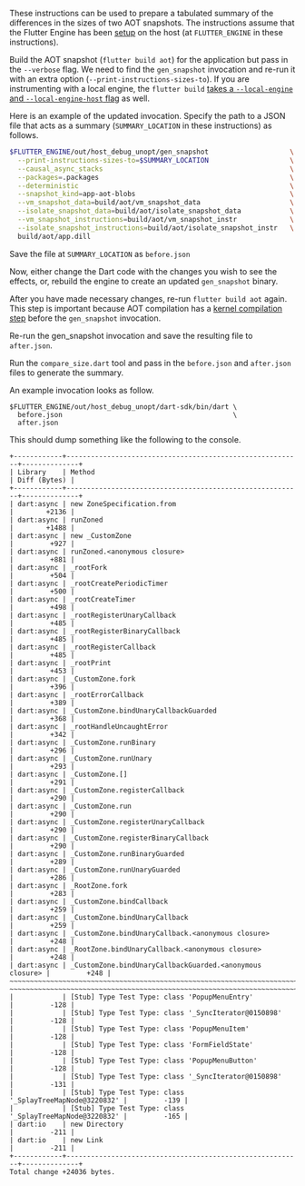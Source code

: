These instructions can be used to prepare a tabulated summary of the differences in the sizes of two AOT snapshots. The instructions assume that the Flutter Engine has been [setup](https://github.com/flutter/flutter/wiki/Setting-up-the-Engine-development-environment) on the host (at `FLUTTER_ENGINE` in these instructions).

Build the AOT snapshot (`flutter build aot`) for the application but pass in the `--verbose` flag. We need to find the `gen_snapshot` invocation and re-run it with an extra option (`--print-instructions-sizes-to`). If you are instrumenting with a local engine, the `flutter build` [takes a `--local-engine` and `--local-engine-host` flag](https://github.com/flutter/flutter/wiki/Debugging-the-engine#running-a-flutter-app-with-a-local-engine) as well.

Here is an example of the updated invocation. Specify the path to a JSON file that acts as a summary (`SUMMARY_LOCATION` in these instructions) as follows.

```bash
$FLUTTER_ENGINE/out/host_debug_unopt/gen_snapshot                    \
  --print-instructions-sizes-to=$SUMMARY_LOCATION                    \
  --causal_async_stacks                                              \
  --packages=.packages                                               \
  --deterministic                                                    \
  --snapshot_kind=app-aot-blobs                                      \
  --vm_snapshot_data=build/aot/vm_snapshot_data                      \
  --isolate_snapshot_data=build/aot/isolate_snapshot_data            \
  --vm_snapshot_instructions=build/aot/vm_snapshot_instr             \
  --isolate_snapshot_instructions=build/aot/isolate_snapshot_instr   \
  build/aot/app.dill
```

Save the file at `SUMMARY_LOCATION` as `before.json`

Now, either change the Dart code with the changes you wish to see the effects, or, rebuild the engine to create an updated `gen_snapshot` binary.

After you have made necessary changes, re-run `flutter build aot` again. This step is important because AOT compilation has a [kernel compilation step](https://github.com/flutter/flutter/wiki/Custom-Flutter-Engine-Embedding-in-AOT-Mode#generating-the-kernel-snapshot) before the `gen_snapshot` invocation.

Re-run the gen_snapshot invocation and save the resulting file to `after.json`.

Run the `compare_size.dart` tool and pass in the `before.json` and `after.json` files to generate the summary.

An example invocation looks as follow.

```
$FLUTTER_ENGINE/out/host_debug_unopt/dart-sdk/bin/dart \
  before.json                                          \
  after.json
```

This should dump something like the following to the console.

```
+------------+----------------------------------------------------------+--------------+
| Library    | Method                                                   | Diff (Bytes) |
+------------+----------------------------------------------------------+--------------+
| dart:async | new ZoneSpecification.from                               |        +2136 |
| dart:async | runZoned                                                 |        +1488 |
| dart:async | new _CustomZone                                          |         +927 |
| dart:async | runZoned.<anonymous closure>                             |         +881 |
| dart:async | _rootFork                                                |         +504 |
| dart:async | _rootCreatePeriodicTimer                                 |         +500 |
| dart:async | _rootCreateTimer                                         |         +498 |
| dart:async | _rootRegisterUnaryCallback                               |         +485 |
| dart:async | _rootRegisterBinaryCallback                              |         +485 |
| dart:async | _rootRegisterCallback                                    |         +485 |
| dart:async | _rootPrint                                               |         +453 |
| dart:async | _CustomZone.fork                                         |         +396 |
| dart:async | _rootErrorCallback                                       |         +389 |
| dart:async | _CustomZone.bindUnaryCallbackGuarded                     |         +368 |
| dart:async | _rootHandleUncaughtError                                 |         +342 |
| dart:async | _CustomZone.runBinary                                    |         +296 |
| dart:async | _CustomZone.runUnary                                     |         +293 |
| dart:async | _CustomZone.[]                                           |         +291 |
| dart:async | _CustomZone.registerCallback                             |         +290 |
| dart:async | _CustomZone.run                                          |         +290 |
| dart:async | _CustomZone.registerUnaryCallback                        |         +290 |
| dart:async | _CustomZone.registerBinaryCallback                       |         +290 |
| dart:async | _CustomZone.runBinaryGuarded                             |         +289 |
| dart:async | _CustomZone.runUnaryGuarded                              |         +286 |
| dart:async | _RootZone.fork                                           |         +283 |
| dart:async | _CustomZone.bindCallback                                 |         +259 |
| dart:async | _CustomZone.bindUnaryCallback                            |         +259 |
| dart:async | _CustomZone.bindUnaryCallback.<anonymous closure>        |         +248 |
| dart:async | _RootZone.bindUnaryCallback.<anonymous closure>          |         +248 |
| dart:async | _CustomZone.bindUnaryCallbackGuarded.<anonymous closure> |         +248 |
~~~~~~~~~~~~~~~~~~~~~~~~~~~~~~~~~~~~~~~~~~~~~~~~~~~~~~~~~~~~~~~~~~~~~~~~~~~~~~~~~~~~~~~~
~~~~~~~~~~~~~~~~~~~~~~~~~~~~~~~~~~~~~~~~~~~~~~~~~~~~~~~~~~~~~~~~~~~~~~~~~~~~~~~~~~~~~~~~
|            | [Stub] Type Test Type: class 'PopupMenuEntry'            |         -128 |
|            | [Stub] Type Test Type: class '_SyncIterator@0150898'     |         -128 |
|            | [Stub] Type Test Type: class 'PopupMenuItem'             |         -128 |
|            | [Stub] Type Test Type: class 'FormFieldState'            |         -128 |
|            | [Stub] Type Test Type: class 'PopupMenuButton'           |         -128 |
|            | [Stub] Type Test Type: class '_SyncIterator@0150898'     |         -131 |
|            | [Stub] Type Test Type: class '_SplayTreeMapNode@3220832' |         -139 |
|            | [Stub] Type Test Type: class '_SplayTreeMapNode@3220832' |         -165 |
| dart:io    | new Directory                                            |         -211 |
| dart:io    | new Link                                                 |         -211 |
+------------+----------------------------------------------------------+--------------+
Total change +24036 bytes.

```
